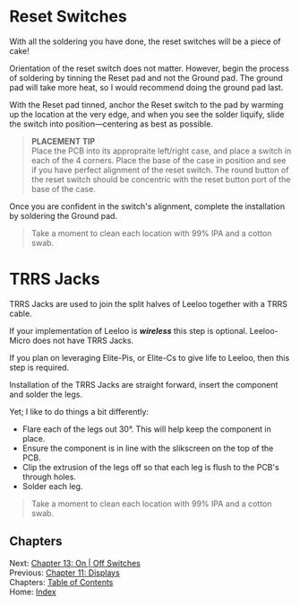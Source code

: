# Reset Switches
With all the soldering you have done, the reset switches will be a piece of cake!

Orientation of the reset switch does not matter.  However, begin the process of soldering by tinning the Reset pad and not the Ground pad.  The ground pad will take more heat, so I would recommend doing the ground pad last.

With the Reset pad tinned, anchor the Reset switch to the pad by warming up the location at the very edge, and when you see the solder liquify, slide the switch into position—centering as best as possible.

> **PLACEMENT TIP** \
> Place the PCB into its appropraite left/right case, and place a switch in each of the 4 corners.
> Place the base of the case in position and see if you have perfect alignment of the reset switch.  The round button of the reset switch should be concentric with the reset button port of the base of the case.

Once you are confident in the switch's alignment, complete the installation by soldering the Ground pad.

> Take a moment to clean each location with 99% IPA and a cotton swab.


# TRRS Jacks
TRRS Jacks are used to join the split halves of Leeloo together with a TRRS cable.

If your implementation of Leeloo is ***wireless*** this step is optional.  Leeloo-Micro does not have TRRS Jacks.

If you plan on leveraging Elite-Pis, or Elite-Cs to give life to Leeloo, then this step is required.

Installation of the TRRS Jacks are straight forward, insert the component and solder the legs.

Yet; I like to do things a bit differently:

* Flare each of the legs out 30°.  This will help keep the component in place.
* Ensure the component is in line with the slikscreen on the top of the PCB.
* Clip the extrusion of the legs off so that each leg is flush to the PCB's through holes.
* Solder each leg.

> Take a moment to clean each location with 99% IPA and a cotton swab.

## Chapters
Next: [Chapter 13: On | Off Switches](13-On-Off-Switches.md) \
Previous: [Chapter 11: Displays](11-Displays.md) \
Chapters: [Table of Contents](README.md) \
Home: [Index](/README.md)
